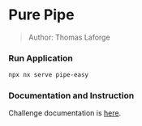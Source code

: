 # Pure Pipe

> Author: Thomas Laforge

### Run Application

```bash
npx nx serve pipe-easy
```

### Documentation and Instruction

Challenge documentation is [here](https://angular-challenges.vercel.app/challenges/angular/8-pipe-pure.md/).
